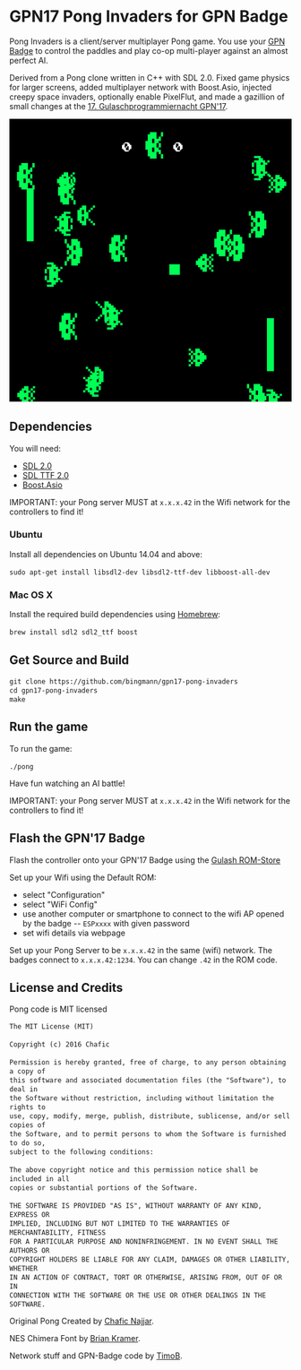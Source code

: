 GPN17 Pong Invaders for GPN Badge
=============

Pong Invaders is a client/server multiplayer Pong game.
You use your [GPN Badge](https://entropia.de/GPN17:Hack_the_Badge) to control the paddles and play co-op multi-player against an almost perfect AI.

Derived from a Pong clone written in C++ with SDL 2.0.
Fixed game physics for larger screens, added multiplayer network with Boost.Asio, injected creepy space invaders, optionally enable PixelFlut, and made a gazillion of small changes at the [17. Gulaschprogrammiernacht GPN'17](https://entropia.de/GPN17).

![Screenshot](screenshot.png)

## Dependencies

You will need:

+ [SDL 2.0](https://www.libsdl.org/)
+ [SDL TTF 2.0](https://www.libsdl.org/projects/SDL_ttf/)
+ [Boost.Asio](http://www.boost.org)

IMPORTANT: your Pong server MUST at `x.x.x.42` in the Wifi network for the controllers to find it!

### Ubuntu

Install all dependencies on Ubuntu 14.04 and above:

`sudo apt-get install libsdl2-dev libsdl2-ttf-dev libboost-all-dev`

### Mac OS X

Install the required build dependencies using [Homebrew](http://brew.sh/):

`brew install sdl2 sdl2_ttf boost`

## Get Source and Build

```
git clone https://github.com/bingmann/gpn17-pong-invaders
cd gpn17-pong-invaders
make
```

## Run the game

To run the game:

`./pong`

Have fun watching an AI battle!

IMPORTANT: your Pong server MUST at `x.x.x.42` in the Wifi network for the controllers to find it!

## Flash the GPN'17 Badge

Flash the controller onto your GPN'17 Badge using the [Gulash ROM-Store](https://badge.entropia.de/roms/details/34/)

Set up your Wifi using the Default ROM:
+ select "Configuration"
+ select "WiFi Config"
+ use another computer or smartphone to connect to the wifi AP opened by the badge -- `ESPxxxx` with given password
+ set wifi details via webpage

Set up your Pong Server to be `x.x.x.42` in the same (wifi) network.
The badges connect to `x.x.x.42:1234`.
You can change `.42` in the ROM code.

## License and Credits

Pong code is MIT licensed

```
The MIT License (MIT)

Copyright (c) 2016 Chafic

Permission is hereby granted, free of charge, to any person obtaining a copy of
this software and associated documentation files (the "Software"), to deal in
the Software without restriction, including without limitation the rights to
use, copy, modify, merge, publish, distribute, sublicense, and/or sell copies of
the Software, and to permit persons to whom the Software is furnished to do so,
subject to the following conditions:

The above copyright notice and this permission notice shall be included in all
copies or substantial portions of the Software.

THE SOFTWARE IS PROVIDED "AS IS", WITHOUT WARRANTY OF ANY KIND, EXPRESS OR
IMPLIED, INCLUDING BUT NOT LIMITED TO THE WARRANTIES OF MERCHANTABILITY, FITNESS
FOR A PARTICULAR PURPOSE AND NONINFRINGEMENT. IN NO EVENT SHALL THE AUTHORS OR
COPYRIGHT HOLDERS BE LIABLE FOR ANY CLAIM, DAMAGES OR OTHER LIABILITY, WHETHER
IN AN ACTION OF CONTRACT, TORT OR OTHERWISE, ARISING FROM, OUT OF OR IN
CONNECTION WITH THE SOFTWARE OR THE USE OR OTHER DEALINGS IN THE SOFTWARE.
```

Original Pong Created by [Chafic Najjar](https://github.com/chaficnajjar).

NES Chimera Font by [Brian Kramer](https://www.pkeod.com/).

Network stuff and GPN-Badge code by [TimoB](https://github.com/bingmann/).
